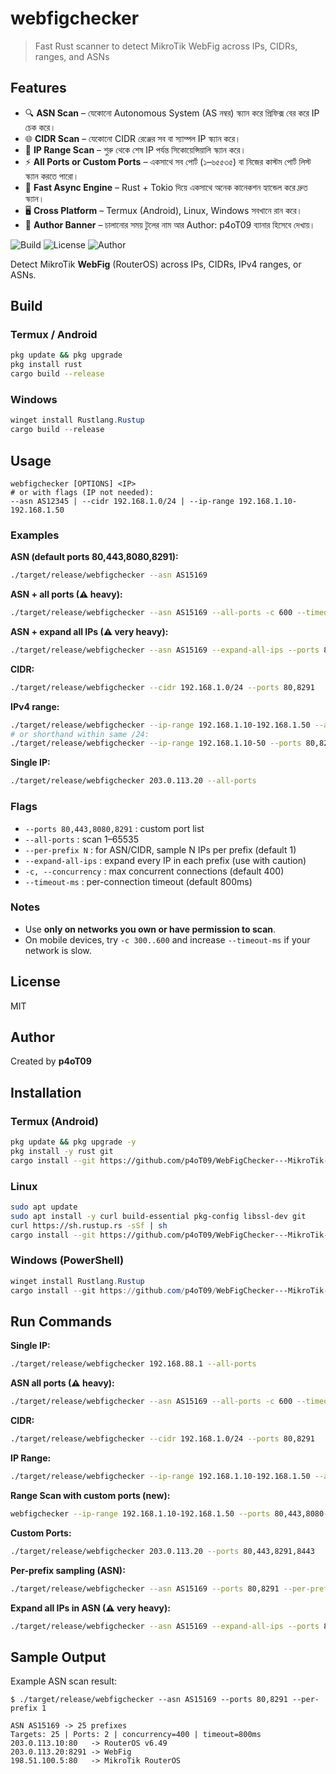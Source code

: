 # webfigchecker

> Fast Rust scanner to detect MikroTik WebFig across IPs, CIDRs, ranges, and ASNs

## Features

- 🔍 **ASN Scan** – যেকোনো Autonomous System (AS নম্বর) স্ক্যান করে প্রিফিক্স বের করে IP চেক করে।
- 🌐 **CIDR Scan** – যেকোনো CIDR রেঞ্জের সব বা স্যাম্পল IP স্ক্যান করে।
- 📝 **IP Range Scan** – শুরু থেকে শেষ IP পর্যন্ত সিকোয়েন্সিয়ালি স্ক্যান করে।
- ⚡ **All Ports or Custom Ports** – একসাথে সব পোর্ট (১–৬৫৫৩৫) বা নিজের কাস্টম পোর্ট লিস্ট স্ক্যান করতে পারো।
- 🔑 **Fast Async Engine** – Rust + Tokio দিয়ে একসাথে অনেক কানেকশন হ্যান্ডেল করে দ্রুত স্ক্যান।
- 🖥 **Cross Platform** – Termux (Android), Linux, Windows সবখানে রান করে।
- 📝 **Author Banner** – চালানোর সময় টুলের নাম আর Author: p4oT09 ব্যানার হিসেবে দেখায়।



![Build](https://img.shields.io/badge/build-passing-brightgreen)
![License](https://img.shields.io/badge/license-MIT-blue)
![Author](https://img.shields.io/badge/author-p4oT09-orange)



Detect MikroTik **WebFig** (RouterOS) across IPs, CIDRs, IPv4 ranges, or ASNs.

## Build

### Termux / Android
```bash
pkg update && pkg upgrade
pkg install rust
cargo build --release
```

### Windows
```powershell
winget install Rustlang.Rustup
cargo build --release
```

## Usage

```
webfigchecker [OPTIONS] <IP>
# or with flags (IP not needed):
--asn AS12345 | --cidr 192.168.1.0/24 | --ip-range 192.168.1.10-192.168.1.50
```

### Examples

**ASN (default ports 80,443,8080,8291):**
```bash
./target/release/webfigchecker --asn AS15169
```

**ASN + all ports (⚠ heavy):**
```bash
./target/release/webfigchecker --asn AS15169 --all-ports -c 600 --timeout-ms 1200
```

**ASN + expand all IPs (⚠ very heavy):**
```bash
./target/release/webfigchecker --asn AS15169 --expand-all-ips --ports 80,443,8291
```

**CIDR:**
```bash
./target/release/webfigchecker --cidr 192.168.1.0/24 --ports 80,8291
```

**IPv4 range:**
```bash
./target/release/webfigchecker --ip-range 192.168.1.10-192.168.1.50 --all-ports
# or shorthand within same /24:
./target/release/webfigchecker --ip-range 192.168.1.10-50 --ports 80,8291
```

**Single IP:**
```bash
./target/release/webfigchecker 203.0.113.20 --all-ports
```

### Flags

- `--ports 80,443,8080,8291` : custom port list  
- `--all-ports` : scan 1–65535  
- `--per-prefix N` : for ASN/CIDR, sample N IPs per prefix (default 1)  
- `--expand-all-ips` : expand every IP in each prefix (use with caution)  
- `-c, --concurrency` : max concurrent connections (default 400)  
- `--timeout-ms` : per-connection timeout (default 800ms)

### Notes

- Use **only on networks you own or have permission to scan**.
- On mobile devices, try `-c 300..600` and increase `--timeout-ms` if your network is slow.

## License

MIT

## Author

Created by **p4oT09**

## Installation

### Termux (Android)
```bash
pkg update && pkg upgrade -y
pkg install -y rust git
cargo install --git https://github.com/p4oT09/WebFigChecker---MikroTik-WebFig-Scanner.git webfigchecker
```

### Linux
```bash
sudo apt update
sudo apt install -y curl build-essential pkg-config libssl-dev git
curl https://sh.rustup.rs -sSf | sh
cargo install --git https://github.com/p4oT09/WebFigChecker---MikroTik-WebFig-Scanner.git webfigchecker
```

### Windows (PowerShell)
```powershell
winget install Rustlang.Rustup
cargo install --git https://github.com/p4oT09/WebFigChecker---MikroTik-WebFig-Scanner.git webfigchecker
```


## Run Commands

**Single IP:**
```bash
./target/release/webfigchecker 192.168.88.1 --all-ports
```

**ASN all ports (⚠ heavy):**
```bash
./target/release/webfigchecker --asn AS15169 --all-ports -c 600 --timeout-ms 1200
```

**CIDR:**
```bash
./target/release/webfigchecker --cidr 192.168.1.0/24 --ports 80,8291
```

**IP Range:**
```bash
./target/release/webfigchecker --ip-range 192.168.1.10-192.168.1.50 --all-ports
```
**Range Scan with custom ports (new):**
```bash
webfigchecker --ip-range 192.168.1.10-192.168.1.50 --ports 80,443,8080-8090,8291
```


**Custom Ports:**
```bash
./target/release/webfigchecker 203.0.113.20 --ports 80,443,8291,8443
```

**Per-prefix sampling (ASN):**
```bash
./target/release/webfigchecker --asn AS15169 --ports 80,8291 --per-prefix 2
```

**Expand all IPs in ASN (⚠ very heavy):**
```bash
./target/release/webfigchecker --asn AS15169 --expand-all-ips --ports 80,443,8291
```

## Sample Output

Example ASN scan result:

```
$ ./target/release/webfigchecker --asn AS15169 --ports 80,8291 --per-prefix 1

ASN AS15169 -> 25 prefixes
Targets: 25 | Ports: 2 | concurrency=400 | timeout=800ms
203.0.113.10:80   -> RouterOS v6.49
203.0.113.20:8291 -> WebFig
198.51.100.5:80   -> MikroTik RouterOS
```
